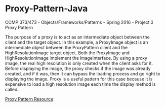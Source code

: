 # Proxy-Pattern-Java
COMP 373/473 - Objects/Frameworks/Patterns - Spring 2016 - Project 3 Proxy Pattern

The purpose of a proxy is to act as an intermediate object between the client and the target object. In this example, a ProxyImage object is an intermediate object between the ProxyPattern client and the HighResolutionImage target object. Both the ProxyImage and HighResolutionImage implement the ImageInterface. By using a proxy image, the real high resolution is only created when the client asks for it. Before displaying the image, the proxy checks if the image was already created, and if it was, then it can bypass the loading process and go right to displaying the image. Proxy is a useful pattern for this case because it is expensive to load a high resolution image each time the display method is called.




[Proxy Pattern Resource](https://en.wikipedia.org/wiki/Proxy_pattern#Java)
